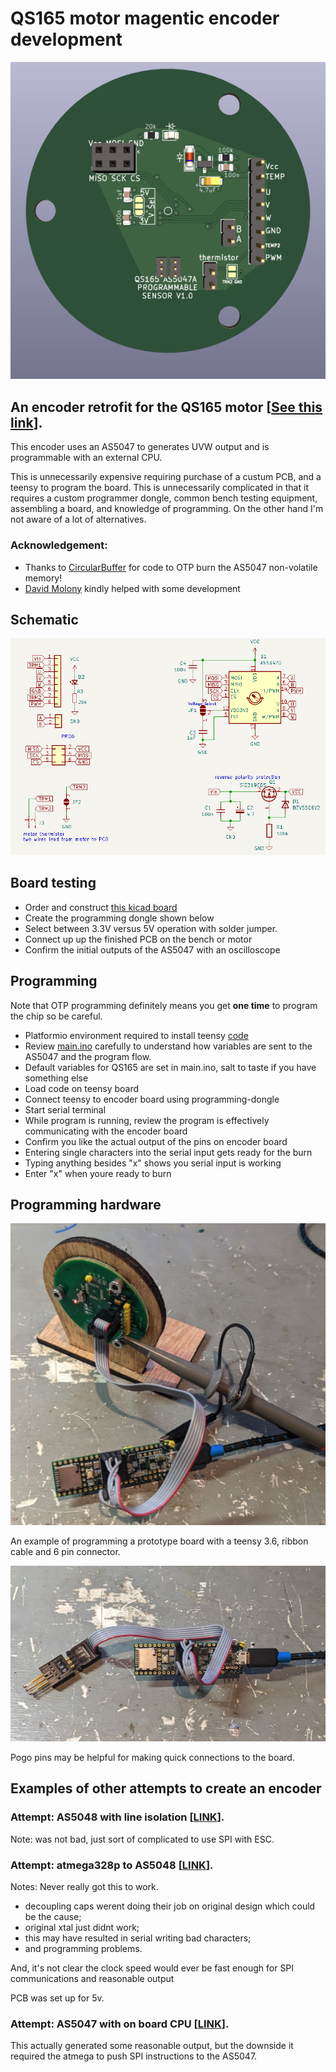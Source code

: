 # QS165 motor magentic encoder development

<img src="pics/final_PCB.png" title="Encoder PCB">

## An encoder retrofit for the QS165 motor [[See this link](AS5048_extburn/README.md)].

This encoder uses an AS5047 to generates UVW output and is programmable with an external CPU. 

This is unnecessarily expensive requiring purchase of a custum PCB, and a teensy to program the board. This is unnecessarily complicated in that it requires a custom programmer dongle, common bench testing equipment, assembling a board, and knowledge of programming. On the other hand I'm not aware of a lot of alternatives. 

### **Acknowledgement:**
* Thanks to [CircularBuffer](https://github.com/CircularBuffer/AS5047P) for code to OTP burn the AS5047 non-volatile memory!
* [David Molony](https://github.com/davidmolony) kindly helped with some development

## Schematic
<img src="pics/schematic.png" title="Schematic">

## Board testing
* Order and construct [this kicad board](AS5047_extburn/README.md)
* Create the programming dongle shown below
* Select between 3.3V versus 5V operation with solder jumper. 
* Connect up up the finished PCB on the bench or motor
* Confirm the initial outputs of the AS5047 with an oscilloscope

## Programming
Note that OTP programming definitely means you get **one time** to program the chip so be careful. 

* Platformio environment required to install teensy [code](https://github.com/owhite/QS165_encoder/tree/main/FIRMWARE/encoder)
* Review [main.ino](https://github.com/owhite/QS165_encoder/tree/main/FIRMWARE/encoder/src/main.ino) carefully to understand how variables are sent to the AS5047 and the program flow. 
* Default variables for QS165 are set in main.ino, salt to taste if you have something else
* Load code on teensy board
* Connect teensy to encoder board using programming-dongle
* Start serial terminal
* While program is running, review the program is effectively communicating with the encoder board
* Confirm you like the actual output of the pins on encoder board
* Entering single characters into the serial input gets ready for the burn
* Typing anything besides "x" shows you serial input is working
* Enter "x" when youre ready to burn

## Programming hardware
<img src="pics/dongle_probe.png" title="Encoder programmer with scope probe">

An example of programming a prototype board with a teensy 3.6, ribbon cable and 6 pin connector. 

<img src="pics/dongle_pogo.png" title="Encoder programmer with pogo pins">

Pogo pins may be helpful for making quick connections to the board. 

## Examples of other attempts to create an encoder
### **Attempt: AS5048 with line isolation [[LINK](AS5048_isolation/README.md)].**

Note: was not bad, just sort of complicated to use SPI with ESC.

### **Attempt: atmega328p to AS5048 [[LINK](AS5048_atmega328p/README.md)].**

Notes: Never really got this to work. 
* decoupling caps werent doing their job on original design which could be the cause;
* original xtal just didnt work;
* this may have resulted in serial writing bad characters;
* and programming problems. 

And, it's not clear the clock speed would ever be fast enough for SPI communications and reasonable output

PCB was set up for 5v. 

### **Attempt: AS5047 with on board CPU [[LINK](AS5047_atmega328p/README.md)].** 
This actually generated some reasonable output, but the downside it required the atmega to push SPI instructions to the AS5047. 




